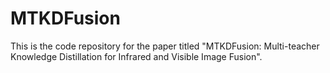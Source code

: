 # MTKDFusion
This is the code repository for the paper titled "MTKDFusion: Multi-teacher Knowledge Distillation for Infrared and Visible Image Fusion".

